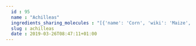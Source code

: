 ```yaml
---
  id : 95
  name : "Achilleas"
  ingredients_sharing_molecules : "[{'name': 'Corn', 'wiki': 'Maize', 'id': 56, 'category': 'Maize', 'common_molecules': [2758]}, {'name': 'Camphor', 'wiki': 'Cinnamomum_camphora', 'id': 99, 'category': 'Essential Oil', 'common_molecules': [2758]}, {'name': 'Chamomile', 'wiki': 'Chamaemelum_nobile', 'id': 102, 'category': 'Essential Oil', 'common_molecules': [2758]}, {'name': 'Citrus Peel Oil', 'wiki': 'Citrus', 'id': 104, 'category': 'Essential Oil', 'common_molecules': [2758]}, {'name': 'Eucalyptus', 'wiki': 'Eucalyptus_oil', 'id': 105, 'category': 'Essential Oil', 'common_molecules': [2758]}]"
  slug : achilleas
  date : 2019-03-26T08:47:11+01:00
---
```



